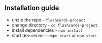 ## Installation guide  

* unzip the repo - `flashcards-project` 
* change directory - `cd flashcards-project` 
* install dependencies - `npm install`
* start dev server - `expo start` or `npm start`
